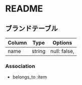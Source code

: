 # README

## ブランドテーブル

|Column|Type|Options|
|------|----|-------|
|name|string|null: false,|


### Association
- belongs_to :item
